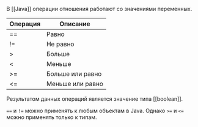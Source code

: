 В [[Java]] операции отношения работают со значениями переменных.

| Операция | Описание         |
| -------- | ---------------- |
| ==       | Равно            |
| !=       | Не равно         |
| >        | Больше           |
| <        | Меньше           |
| >=       | Больше или равно |
| <=       | Меньше или равно |
Результатом данных операций является значение типа [[boolean]].

`==` и `!=` можно применять к любым объектам в Java.
Однако `>=` и `<=` можно применять только к типам.

